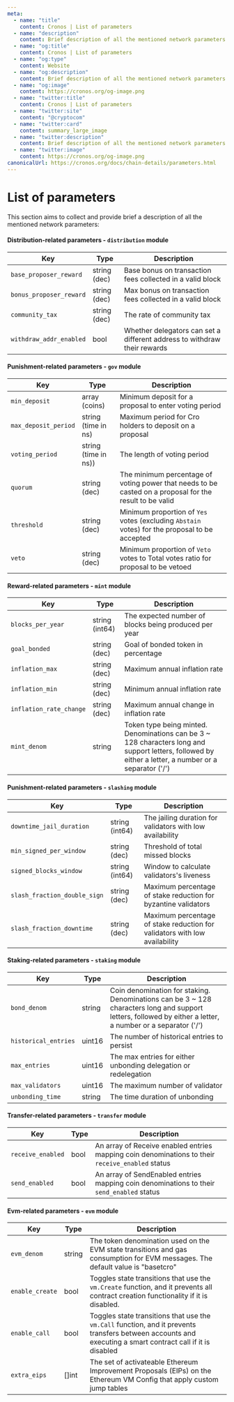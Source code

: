 ```yaml
---
meta:
  - name: "title"
    content: Cronos | List of parameters
  - name: "description"
    content: Brief description of all the mentioned network parameters
  - name: "og:title"
    content: Cronos | List of parameters
  - name: "og:type"
    content: Website
  - name: "og:description"
    content: Brief description of all the mentioned network parameters
  - name: "og:image"
    content: https://cronos.org/og-image.png
  - name: "twitter:title"
    content: Cronos | List of parameters
  - name: "twitter:site"
    content: "@cryptocom"
  - name: "twitter:card"
    content: summary_large_image
  - name: "twitter:description"
    content: Brief description of all the mentioned network parameters
  - name: "twitter:image"
    content: https://cronos.org/og-image.png
canonicalUrl: https://cronos.org/docs/chain-details/parameters.html
---
```


# List of parameters

This section aims to collect and provide brief a description of all the mentioned network parameters:


#### Distribution-related parameters - `distribution` module

| Key                     | Type         | Description                                                              |
| ----------------------- | ------------ | ------------------------------------------------------------------------ |
| `base_proposer_reward`  | string (dec) | Base bonus on transaction fees collected in a valid block                |
| `bonus_proposer_reward` | string (dec) | Max bonus on transaction fees collected in a valid block                 |
| `community_tax`         | string (dec) | The rate of community tax                                                |
| `withdraw_addr_enabled` | bool         | Whether delegators can set a different address to withdraw their rewards |

#### Punishment-related parameters - `gov` module

| Key                  | Type                 | Description                                                                                             |
| -------------------- | -------------------- | ------------------------------------------------------------------------------------------------------- |
| `min_deposit`        | array (coins)        | Minimum deposit for a proposal to enter voting period                                                   |
| `max_deposit_period` | string (time in ns)  | Maximum period for Cro holders to deposit on a proposal                                                 |
| `voting_period`      | string (time in ns)) | The length of voting period                                                                             |
| `quorum`             | string (dec)         | The minimum percentage of voting power that needs to be casted on a proposal for the result to be valid |
| `threshold`          | string (dec)         | Minimum proportion of `Yes` votes (excluding `Abstain` votes) for the proposal to be accepted           |
| `veto`               | string (dec)         | Minimum proportion of `Veto` votes to Total votes ratio for proposal to be vetoed                       |


#### Reward-related parameters - `mint` module

| Key                     | Type           | Description                                           |
| ----------------------- | -------------- | ----------------------------------------------------- |
| `blocks_per_year`       | string (int64) | The expected number of blocks being produced per year |
| `goal_bonded`           | string (dec)   | Goal of bonded token in percentage                    |
| `inflation_max`         | string (dec)   | Maximum annual inflation rate                         |
| `inflation_min`         | string (dec)   | Minimum annual inflation rate                         |
| `inflation_rate_change` | string (dec)   | Maximum annual change in inflation rate               |
| `mint_denom`            | string         | Token type being minted. Denominations can be 3 ~ 128 characters long and support letters, followed by either a letter, a number or a separator ('/')                              |

#### Punishment-related parameters - `slashing` module

| Key                          | Type           | Description                                                                |
| ---------------------------- | -------------- | -------------------------------------------------------------------------- |
| `downtime_jail_duration`     | string (int64) | The jailing duration for validators with low availability                  |
| `min_signed_per_window`      | string (dec)   | Threshold of total missed blocks                                           |
| `signed_blocks_window`       | string (int64) | Window to calculate validators's liveness                                  |
| `slash_fraction_double_sign` | string (dec)   | Maximum percentage of stake reduction for byzantine validators             |
| `slash_fraction_downtime`    | string (dec)   | Maximum percentage of stake reduction for validators with low availability |



#### Staking-related parameters - `staking` module

| Key                  | Type   | Description                                                     |
| -------------------- | ------ | --------------------------------------------------------------- |
| `bond_denom`         | string | Coin denomination for staking. Denominations can be 3 ~ 128 characters long and support letters, followed by either a letter, a number or a separator ('/')                                   |
| `historical_entries` | uint16 | The number of historical entries to persist                     |
| `max_entries`        | uint16 | The max entries for either unbonding delegation or redelegation |
| `max_validators`     | uint16 | The maximum number of validator                                 |
| `unbonding_time`     | string | The time duration of unbonding                                  |

#### Transfer-related parameters - `transfer` module

| Key                     | Type           | Description                                           |
| ----------------------- | -------------- | ----------------------------------------------------- |
| `receive_enabled`       | bool           | An array of Receive enabled entries mapping coin denominations to their `receive_enabled` status |
| `send_enabled`          | bool           | An array of SendEnabled entries mapping coin denominations to their `send_enabled` status |

#### Evm-related parameters - `evm` module

| Key                     | Type         | Description                                                              |
| ----------------------- | ------------ | ------------------------------------------------------------------------ |
| `evm_denom`             | string       | The token denomination used on the EVM state transitions and gas consumption for EVM messages. The default value is "basetcro"              |
| `enable_create`         | bool         | Toggles state transitions that use the `vm.Create` function, and it prevents all contract creation functionality if it is disabled.                |
| `enable_call`           | bool         | Toggles state transitions that use the `vm.Call` function, and it prevents transfers between accounts and executing a smart contract call if it is disabled                                                |
| `extra_eips`            | []int        | The set of activateable Ethereum Improvement Proposals (EIPs) on the Ethereum VM Config that apply custom jump tables |
